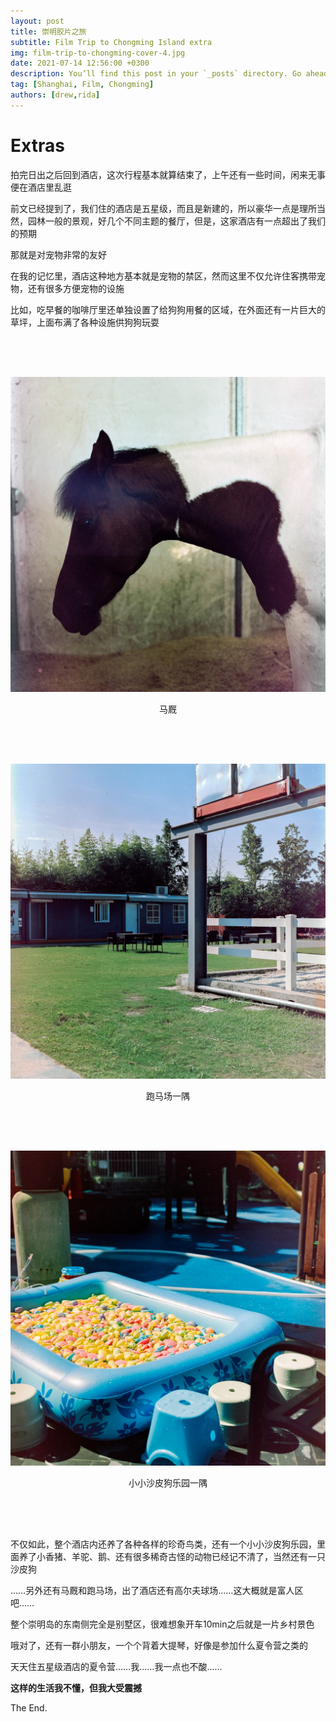 ```yaml
---
layout: post
title: 崇明胶片之旅
subtitle: Film Trip to Chongming Island extra
img: film-trip-to-chongming-cover-4.jpg
date: 2021-07-14 12:56:00 +0300
description: You’ll find this post in your `_posts` directory. Go ahead and edit it and re-build the site to see your changes.
tag: [Shanghai, Film, Chongming]
authors: [drew,rida]
---
```


# Extras

拍完日出之后回到酒店，这次行程基本就算结束了，上午还有一些时间，闲来无事便在酒店里乱逛

前文已经提到了，我们住的酒店是五星级，而且是新建的，所以豪华一点是理所当然，园林一般的景观，好几个不同主题的餐厅，但是，这家酒店有一点超出了我们的预期

那就是对宠物非常的友好

在我的记忆里，酒店这种地方基本就是宠物的禁区，然而这里不仅允许住客携带宠物，还有很多方便宠物的设施

比如，吃早餐的咖啡厅里还单独设置了给狗狗用餐的区域，在外面还有一片巨大的草坪，上面布满了各种设施供狗狗玩耍

<div style="height: 50px;"></div>

![10](/assets/img/film-trip-to-chongming-drew-8.jpg)
<p style="text-align: center;">
马厩
</p>

<div style="height: 50px;"></div>

![11](/assets/img/film-trip-to-chongming-drew-9.jpg)
<p style="text-align: center;">
跑马场一隅
</p>

<div style="height: 50px;"></div>

![12](/assets/img/film-trip-to-chongming-drew-10.jpg)
<p style="text-align: center;">
小小沙皮狗乐园一隅
</p>

<div style="height: 50px;"></div>


不仅如此，整个酒店内还养了各种各样的珍奇鸟类，还有一个小小沙皮狗乐园，里面养了小香猪、羊驼、鹅、还有很多稀奇古怪的动物已经记不清了，当然还有一只沙皮狗

……另外还有马厩和跑马场，出了酒店还有高尔夫球场……这大概就是富人区吧……

整个崇明岛的东南侧完全是别墅区，很难想象开车10min之后就是一片乡村景色

哦对了，还有一群小朋友，一个个背着大提琴，好像是参加什么夏令营之类的

天天住五星级酒店的夏令营……我……我一点也不酸……

**这样的生活我不懂，但我大受震撼**

The End.